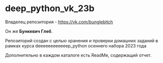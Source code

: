 # deep_python_vk_23b
Владелец репозитория  - https://vk.com/bunglebitch

Он же <b>Бункевич Глеб</b>. 

Репозиторий создан с целью хранения и проверки домашних заданий в рамках курса deeeeeeeeeeeep_python осеннего набора 2023 года 

Дополнительно в каждом каталоге есть ReadMe, содержащий отчет. 
 
